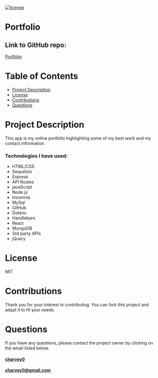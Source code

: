 
[![license](https://img.shields.io/badge/License-MIT-blue)](https://img.shields.io/badge/License-MIT-blue)  

# **Portfolio**

## Link to GitHub repo:
[Portfolio](https://github.com/charvey0/Portfolio)


# Table of Contents
* [Project Description](#project-description)
* [License](#license)
* [Contributions](#contributions)
* [Questions](#questions)

# Project Description

This app is my online portfolio highlighting some of my best work and my contact information.

### Technologies I have used:
- HTML/CSS
- Sequelize
- Express
- API Routes
- javaScript
- Node.js
- Insomnia
- MySql
- GitHub
- Dotenv
- Handlebars
- React
- MongoDB
- 3rd party APIs
- jQuery


    
# License

MIT

# Contributions

Thank you for your interest in contributing.  You can fork this project and adapt it to fit your needs.

# Questions

If you have any questions, please contact the project owner by clicking on the email listed below.  
     
#### [charvey0](https://github.com/charvey0)
#### [charvey0@gmail.com](mailto:charvey0@gmail.com)
